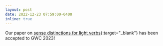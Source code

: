 ```yaml
---
layout: post
date: 2022-12-23 07:59:00-0400
inline: true
---
```


Our paper on [sense distinctions for light verbs](/publications/){:target="\_blank"}
has been accepted to GWC 2023!